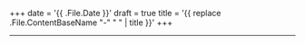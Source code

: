 +++
date = '{{ .File.Date }}'
draft = true
title = '{{ replace .File.ContentBaseName "-" " " | title }}'
+++


---

<script src="https://giscus.app/client.js"
        data-repo="kubuzetto/kubuzetto.github.io"
        data-repo-id="R_kgDONdgJ-A"
        data-category="Announcements"
        data-category-id="DIC_kwDONdgJ-M4Cu7xa"
        data-mapping="pathname"
        data-strict="0"
        data-reactions-enabled="1"
        data-emit-metadata="0"
        data-input-position="top"
        data-theme="preferred_color_scheme"
        data-lang="en"
        data-loading="lazy"
        crossorigin="anonymous"
        async>
</script>